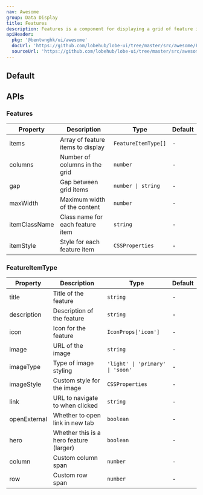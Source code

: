 ```yaml
---
nav: Awesome
group: Data Display
title: Features
description: Features is a component for displaying a grid of feature items with icons, descriptions, and optional images.
apiHeader:
  pkg: '@bentwnghk/ui/awesome'
  docUrl: 'https://github.com/lobehub/lobe-ui/tree/master/src/awesome/Features/index.md'
  sourceUrl: 'https://github.com/lobehub/lobe-ui/tree/master/src/awesome/Features/index.tsx'
---
```


## Default

<code src="./demos/index.tsx" nopadding></code>

## APIs

### Features

| Property      | Description                       | Type                | Default |
| ------------- | --------------------------------- | ------------------- | ------- |
| items         | Array of feature items to display | `FeatureItemType[]` | -       |
| columns       | Number of columns in the grid     | `number`            | -       |
| gap           | Gap between grid items            | `number \| string`  | -       |
| maxWidth      | Maximum width of the content      | `number`            | -       |
| itemClassName | Class name for each feature item  | `string`            | -       |
| itemStyle     | Style for each feature item       | `CSSProperties`     | -       |

### FeatureItemType

| Property     | Description                             | Type                             | Default |
| ------------ | --------------------------------------- | -------------------------------- | ------- |
| title        | Title of the feature                    | `string`                         | -       |
| description  | Description of the feature              | `string`                         | -       |
| icon         | Icon for the feature                    | `IconProps['icon']`              | -       |
| image        | URL of the image                        | `string`                         | -       |
| imageType    | Type of image styling                   | `'light' \| 'primary' \| 'soon'` | -       |
| imageStyle   | Custom style for the image              | `CSSProperties`                  | -       |
| link         | URL to navigate to when clicked         | `string`                         | -       |
| openExternal | Whether to open link in new tab         | `boolean`                        | -       |
| hero         | Whether this is a hero feature (larger) | `boolean`                        | -       |
| column       | Custom column span                      | `number`                         | -       |
| row          | Custom row span                         | `number`                         | -       |
